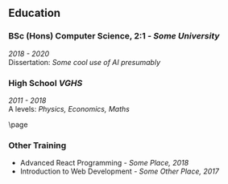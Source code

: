 ## Education

### BSc (Hons) Computer Science, 2:1 _- Some University_

_2018 - 2020_  
Dissertation: _Some cool use of AI presumably_

### High School _VGHS_

_2011 - 2018_  
A levels: _Physics, Economics, Maths_

\page

### Other Training

- Advanced React Programming _- Some Place, 2018_
- Introduction to Web Development _- Some Other Place, 2017_
